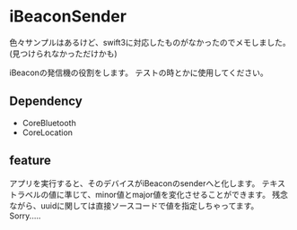 # iBeaconSender

色々サンプルはあるけど、swift3に対応したものがなかったのでメモしました。
(見つけられなかっただけかも)

iBeaconの発信機の役割をします。
テストの時とかに使用してください。


## Dependency

- CoreBluetooth
- CoreLocation


## feature
アプリを実行すると、そのデバイスがiBeaconのsenderへと化します。
テキストラベルの値に準じて、minor値とmajor値を変化させることができます。
残念ながら、uuidに関しては直接ソースコードで値を指定しちゃってます。
Sorry.....
